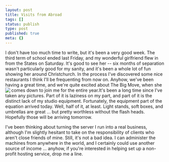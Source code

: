 ```yaml
---
layout: post
title: Visits from Abroad
tags: []
status: publish
type: post
published: true
meta: {}
---
```

I don&#39;t have too much time to write, but it&#39;s been a very good week. The third term of school ended last Friday, and my wonderful girlfriend flew in from the States on Saturday. It&#39;s good to see her -- six months of separation wasn&#39;t particularly good for my sanity, and it&#39;s been a whole lot of fun showing her around Christchurch. In the process I&#39;ve discovered some nice restaurants I think I&#39;ll be frequenting from now on. Anyhow, we&#39;ve been having a great time, and we&#39;re quite excited about The Big Move, when she comes down to join me for the entire year.<img src="http://web.archive.org/web/20030204130025/http://www.peat.org/images/Line-Study.jpg" align="left" />It&#39;s been a long time since I&#39;ve taken any pictures. Part of it is laziness on my part, and part of it is the distinct lack of my studio equipment. Fortunately, the equipment part of the equation arrived today. Well, half of it, at least. Light stands, soft boxes, and umbrellas are great ... but pretty worthless without the flash heads. Hopefully those will be arriving tomorrow.

I&#39;ve been thinking about turning the server I run into a real business, although I&#39;m slightly hesitant to take on the responsibility of clients who aren&#39;t close friends of mine. Still, it&#39;s not a bad idea. I can administer the machines from anywhere in the world, and I certainly could use another source of income ... anyhow, if you&#39;re interested in helping set up a non-profit hosting service, drop me a line.
